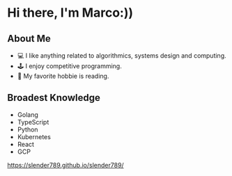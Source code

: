 # Hi there, I'm Marco:))

## About Me
- 💻 I like anything related to algorithmics, systems design and computing. 
- 🕹️ I enjoy competitive programming.
- 📖 My favorite hobbie is reading.

## Broadest Knowledge
- Golang
- TypeScript
- Python
- Kubernetes
- React
- GCP

https://slender789.github.io/slender789/

